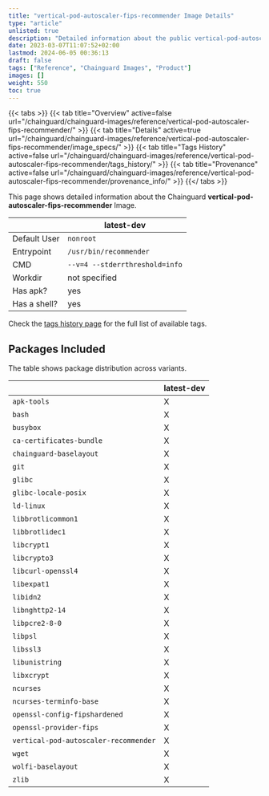```yaml
---
title: "vertical-pod-autoscaler-fips-recommender Image Details"
type: "article"
unlisted: true
description: "Detailed information about the public vertical-pod-autoscaler-fips-recommender Chainguard Image."
date: 2023-03-07T11:07:52+02:00
lastmod: 2024-06-05 00:36:13
draft: false
tags: ["Reference", "Chainguard Images", "Product"]
images: []
weight: 550
toc: true
---
```


{{< tabs >}}
{{< tab title="Overview" active=false url="/chainguard/chainguard-images/reference/vertical-pod-autoscaler-fips-recommender/" >}}
{{< tab title="Details" active=true url="/chainguard/chainguard-images/reference/vertical-pod-autoscaler-fips-recommender/image_specs/" >}}
{{< tab title="Tags History" active=false url="/chainguard/chainguard-images/reference/vertical-pod-autoscaler-fips-recommender/tags_history/" >}}
{{< tab title="Provenance" active=false url="/chainguard/chainguard-images/reference/vertical-pod-autoscaler-fips-recommender/provenance_info/" >}}
{{</ tabs >}}

This page shows detailed information about the Chainguard **vertical-pod-autoscaler-fips-recommender** Image.

|              | latest-dev                     |
|--------------|--------------------------------|
| Default User | `nonroot`                      |
| Entrypoint   | `/usr/bin/recommender`         |
| CMD          | `--v=4 --stderrthreshold=info` |
| Workdir      | not specified                  |
| Has apk?     | yes                            |
| Has a shell? | yes                            |

Check the [tags history page](/chainguard/chainguard-images/reference/vertical-pod-autoscaler-fips-recommender/tags_history/) for the full list of available tags.

## Packages Included
The table shows package distribution across variants.

|                                       | latest-dev |
|---------------------------------------|------------|
| `apk-tools`                           | X          |
| `bash`                                | X          |
| `busybox`                             | X          |
| `ca-certificates-bundle`              | X          |
| `chainguard-baselayout`               | X          |
| `git`                                 | X          |
| `glibc`                               | X          |
| `glibc-locale-posix`                  | X          |
| `ld-linux`                            | X          |
| `libbrotlicommon1`                    | X          |
| `libbrotlidec1`                       | X          |
| `libcrypt1`                           | X          |
| `libcrypto3`                          | X          |
| `libcurl-openssl4`                    | X          |
| `libexpat1`                           | X          |
| `libidn2`                             | X          |
| `libnghttp2-14`                       | X          |
| `libpcre2-8-0`                        | X          |
| `libpsl`                              | X          |
| `libssl3`                             | X          |
| `libunistring`                        | X          |
| `libxcrypt`                           | X          |
| `ncurses`                             | X          |
| `ncurses-terminfo-base`               | X          |
| `openssl-config-fipshardened`         | X          |
| `openssl-provider-fips`               | X          |
| `vertical-pod-autoscaler-recommender` | X          |
| `wget`                                | X          |
| `wolfi-baselayout`                    | X          |
| `zlib`                                | X          |

